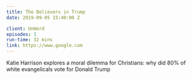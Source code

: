 ```yaml
---
title: The Believers in Trump
date: 2019-09-05 15:40:00 Z

client: UnHerd
episodes: 1
run-time: 32 mins
link: https://www.google.com
---
```


Katie Harrison explores a moral dilemma for Christians: why did 80% of white evangelicals vote for Donald Trump